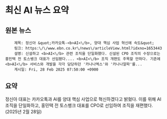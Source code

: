 # 최신 AI 뉴스 요약

## 원본 뉴스
		제목: 정신아 &quot;카카오톡-<b>AI<\/b>, 양대 핵심 사업 혁신에 속도&quot;
		링크: https:\/\/www.ebn.co.kr\/news\/articleView.html?idxno=1653443
		설명: 신설하고 <b>AI<\/b> 관련 조직을 단일화했다. 신설된 CPO 조직의 수장으로는 홍민택 전 토스뱅크 대표가 선임됐다.... <b>AI<\/b> 조직 개편도 주목할 만하다. 기존에 <b>AI<\/b> 서비스와 개발을 각각 담당하던 '카나나엑스'와 '카나나알파'를... 
		게시일: Fri, 28 Feb 2025 07:50:00 +0900


## 요약
정신아 대표는 카카오톡과 AI를 양대 핵심 사업으로 혁신하겠다고 밝혔다. 이를 위해 AI 조직을 단일화하고, 홍민택 전 토스뱅크 대표를 CPO로 선임하여 조직을 재편했다. (2025년 2월 28일)
